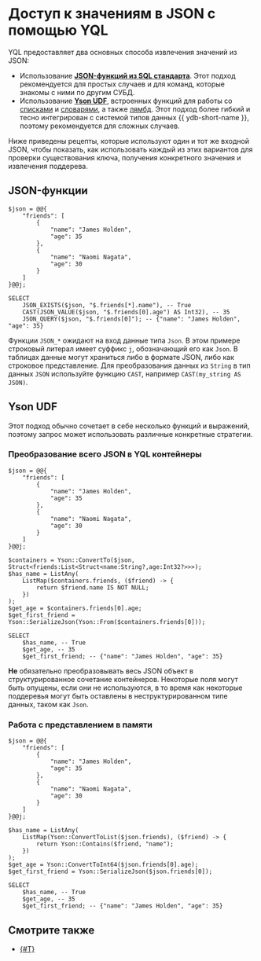 # Доступ к значениям в JSON с помощью YQL

YQL предоставляет два основных способа извлечения значений из JSON:

- Использование [**JSON-функций из SQL стандарта**](../../yql/reference/builtins/json.md). Этот подход рекомендуется для простых случаев и для команд, которые знакомы с ними по другим СУБД.
- Использование [**Yson UDF**](../../yql/reference/udf/list/yson.md), встроенных функций для работы со [списками](../../yql/reference/builtins/list.md) и [словарями](../../yql/reference/builtins/dict.md), а также [лямбд](../../yql/reference/syntax/expressions.md#lambda). Этот подход более гибкий и тесно интегрирован с системой типов данных {{ ydb-short-name }}, поэтому рекомендуется для сложных случаев.

Ниже приведены рецепты, которые используют один и тот же входной JSON, чтобы показать, как использовать каждый из этих вариантов для проверки существования ключа, получения конкретного значения и извлечения поддерева.

## JSON-функции

```yql
$json = @@{
    "friends": [
        {
            "name": "James Holden",
            "age": 35
        },
        {
            "name": "Naomi Nagata",
            "age": 30
        }
    ]
}@@j;

SELECT
    JSON_EXISTS($json, "$.friends[*].name"), -- True
    CAST(JSON_VALUE($json, "$.friends[0].age") AS Int32), -- 35
    JSON_QUERY($json, "$.friends[0]"); -- {"name": "James Holden", "age": 35}
```

Функции `JSON_*` ожидают на вход данные типа `Json`. В этом примере строковый литерал имеет суффикс `j`, обозначающий его как `Json`. В таблицах данные могут храниться либо в формате JSON, либо как строковое представление. Для преобразования данных из `String` в тип данных `JSON` используйте функцию `CAST`, например `CAST(my_string AS JSON)`.

## Yson UDF

Этот подход обычно сочетает в себе несколько функций и выражений, поэтому запрос может использовать различные конкретные стратегии.

### Преобразование всего JSON в YQL контейнеры

```yql
$json = @@{
    "friends": [
        {
            "name": "James Holden",
            "age": 35
        },
        {
            "name": "Naomi Nagata",
            "age": 30
        }
    ]
}@@j;

$containers = Yson::ConvertTo($json, Struct<friends:List<Struct<name:String?,age:Int32?>>>);
$has_name = ListAny(
    ListMap($containers.friends, ($friend) -> {
        return $friend.name IS NOT NULL;
    })
);
$get_age = $containers.friends[0].age;
$get_first_friend = Yson::SerializeJson(Yson::From($containers.friends[0]));

SELECT 
    $has_name, -- True
    $get_age, -- 35
    $get_first_friend; -- {"name": "James Holden", "age": 35}
```

**Не** обязательно преобразовывать весь JSON объект в структурированное сочетание контейнеров. Некоторые поля могут быть опущены, если они не используются, в то время как некоторые поддеревья могут быть оставлены в неструктурированном типе данных, таком как `Json`.

### Работа с представлением в памяти

```yql
$json = @@{
    "friends": [
        {
            "name": "James Holden",
            "age": 35
        },
        {
            "name": "Naomi Nagata",
            "age": 30
        }
    ]
}@@j;

$has_name = ListAny(
    ListMap(Yson::ConvertToList($json.friends), ($friend) -> {
        return Yson::Contains($friend, "name");
    })
);
$get_age = Yson::ConvertToInt64($json.friends[0].age);
$get_first_friend = Yson::SerializeJson($json.friends[0]);

SELECT 
    $has_name, -- True
    $get_age, -- 35
    $get_first_friend; -- {"name": "James Holden", "age": 35}
```

## Смотрите также

- [{#T}](modifying-json.md)
